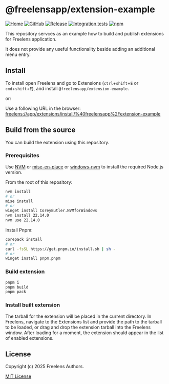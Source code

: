 # @freelensapp/extension-example

<!-- markdownlint-disable MD013 -->

[![Home](https://img.shields.io/badge/%F0%9F%8F%A0-freelens.app-02a7a0)](https://freelens.app)
[![GitHub](https://img.shields.io/github/stars/freelensapp/freelens?style=flat&label=GitHub%20%E2%AD%90)](https://github.com/freelensapp/freelens)
[![Release](https://img.shields.io/github/v/release/freelensapp/freelens-extension-example?display_name=tag&sort=semver)](https://github.com/freelensapp/freelens-extension-example)
[![Integration tests](https://github.com/freelensapp/freelens-extension-example/actions/workflows/integration-tests.yaml/badge.svg?branch=main)](https://github.com/freelensapp/freelens-extension-example/actions/workflows/integration-tests.yaml)
[![npm](https://img.shields.io/npm/v/@freelensapp/extension-example.svg)](https://www.npmjs.com/package/@freelensapp/extension-example)

<!-- markdownlint-enable MD013 -->

This repository servces as an example how to build and publish extensions for
Freelens application.

It does not provide any useful functionality beside adding an additional menu
entry.

## Install

To install open Freelens and go to Extensions (`ctrl`+`shift`+`E` or
`cmd`+`shift`+`E`), and install `@freelensapp/extension-example`.

or:

Use a following URL in the browser:
[freelens://app/extensions/install/%40freelensapp%2Fextension-example](freelens://app/extensions/install/%40freelensapp%2Fextension-example)

## Build from the source

You can build the extension using this repository.

### Prerequisites

Use [NVM](https://github.com/nvm-sh/nvm) or
[mise-en-place](https://mise.jdx.dev/) or
[windows-nvm](https://github.com/coreybutler/nvm-windows) to install the
required Node.js version.

From the root of this repository:

```sh
nvm install
# or
mise install
# or
winget install CoreyButler.NVMforWindows
nvm install 22.14.0
nvm use 22.14.0
```

Install Pnpm:

```sh
corepack install
# or
curl -fsSL https://get.pnpm.io/install.sh | sh -
# or
winget install pnpm.pnpm
```

### Build extension

```sh
pnpm i
pnpm build
pnpm pack
```

### Install built extension

The tarball for the extension will be placed in the current directory. In
Freelens, navigate to the Extensions list and provide the path to the tarball
to be loaded, or drag and drop the extension tarball into the Freelens window.
After loading for a moment, the extension should appear in the list of enabled
extensions.

## License

Copyright (c) 2025 Freelens Authors.

[MIT License](https://opensource.org/licenses/MIT)
